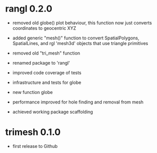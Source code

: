 # rangl 0.2.0

* removed old globe() plot behaviour, this function now just converts coordinates to geocentric XYZ

* added generic "mesh()" function to convert SpatialPolygons, SpatialLines, and
rgl 'mesh3d' objects that use triangle primitives

* removed old "tri_mesh" function

* renamed package to 'rangl'

* improved code coverage of tests

* infrastructure and tests for globe

* new function globe

* performance improved for hole finding and removal from mesh

* achieved working package scaffolding

# trimesh 0.1.0

* first release to Github


